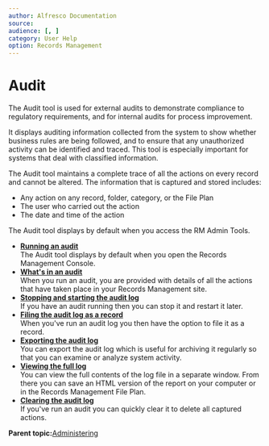 ```yaml
---
author: Alfresco Documentation
source: 
audience: [, ]
category: User Help
option: Records Management
---
```


# Audit

The Audit tool is used for external audits to demonstrate compliance to regulatory requirements, and for internal audits for process improvement.

It displays auditing information collected from the system to show whether business rules are being followed, and to ensure that any unauthorized activity can be identified and traced. This tool is especially important for systems that deal with classified information.

The Audit tool maintains a complete trace of all the actions on every record and cannot be altered. The information that is captured and stored includes:

-   Any action on any record, folder, category, or the File Plan
-   The user who carried out the action
-   The date and time of the action

The Audit tool displays by default when you access the RM Admin Tools.

-   **[Running an audit](../tasks/rm-audit-access.md)**  
The Audit tool displays by default when you open the Records Management Console.
-   **[What's in an audit](../concepts/rm-audit-actions.md)**  
When you run an audit, you are provided with details of all the actions that have taken place in your Records Management site.
-   **[Stopping and starting the audit log](../tasks/rm-audit-startstop.md)**  
If you have an audit running then you can stop it and restart it later.
-   **[Filing the audit log as a record](../tasks/rm-audit-filerecord.md)**  
When you've run an audit log you then have the option to file it as a record.
-   **[Exporting the audit log](../tasks/rm-audit-export.md)**  
You can export the audit log which is useful for archiving it regularly so that you can examine or analyze system activity.
-   **[Viewing the full log](../tasks/rm-audit-viewlog.md)**  
You can view the full contents of the log file in a separate window. From there you can save an HTML version of the report on your computer or in the Records Management File Plan.
-   **[Clearing the audit log](../tasks/rm-audit-clear.md)**  
If you've run an audit you can quickly clear it to delete all captured actions.

**Parent topic:**[Administering](../concepts/rm-admin-intro.md)

